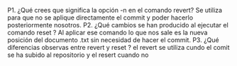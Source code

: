 ﻿P1. ¿Qué crees que significa la opción -n en el comando revert?
	Se utiliza para que no se aplique directamente el commit y poder hacerlo posteriormente nosotros.
P2. ¿Qué cambios se han producido al ejecutar el comando reset ?
	Al aplicar ese comando lo que nos sale es la nueva posición del documento .txt sin necesidad de hacer el commit.
P3. ¿Qué diferencias observas entre revert y reset ?
    el revert se utiliza cundo el comit se ha subido al repositorio y el resert cuando no
